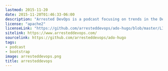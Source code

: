 ```yaml
---
lastmod: 2015-11-20
date: 2015-11-20T01:46:33-06:00
description: "Arrested DevOps is a podcast focusing on trends in the DevOps space"
license: "apache2"
licenseLink: "https://github.com/arresteddevops/ado-hugo/blob/master/LICENSE.md"
sitelink: https://www.arresteddevops.com/
sourcelink: https://github.com/arresteddevops/ado-hugo
tags:
- podcast
- bootstrap
image: arresteddevops.png
title: arresteddevops
---
```

